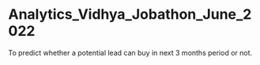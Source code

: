 # Analytics_Vidhya_Jobathon_June_2022
 To predict whether a potential lead can buy in next 3 months period or not.
